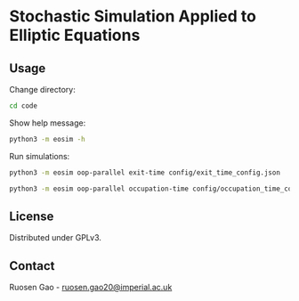 # Stochastic Simulation Applied to Elliptic Equations

<!-- USAGE -->
## Usage
Change directory:
```sh
cd code
```
Show help message:
```sh
python3 -m eosim -h
```
Run simulations:
```sh
python3 -m eosim oop-parallel exit-time config/exit_time_config.json
```
```sh
python3 -m eosim oop-parallel occupation-time config/occupation_time_config.json
```

<!-- LICENSE -->
## License
Distributed under GPLv3.

<!-- CONTACT -->
## Contact
Ruosen Gao - ruosen.gao20@imperial.ac.uk
